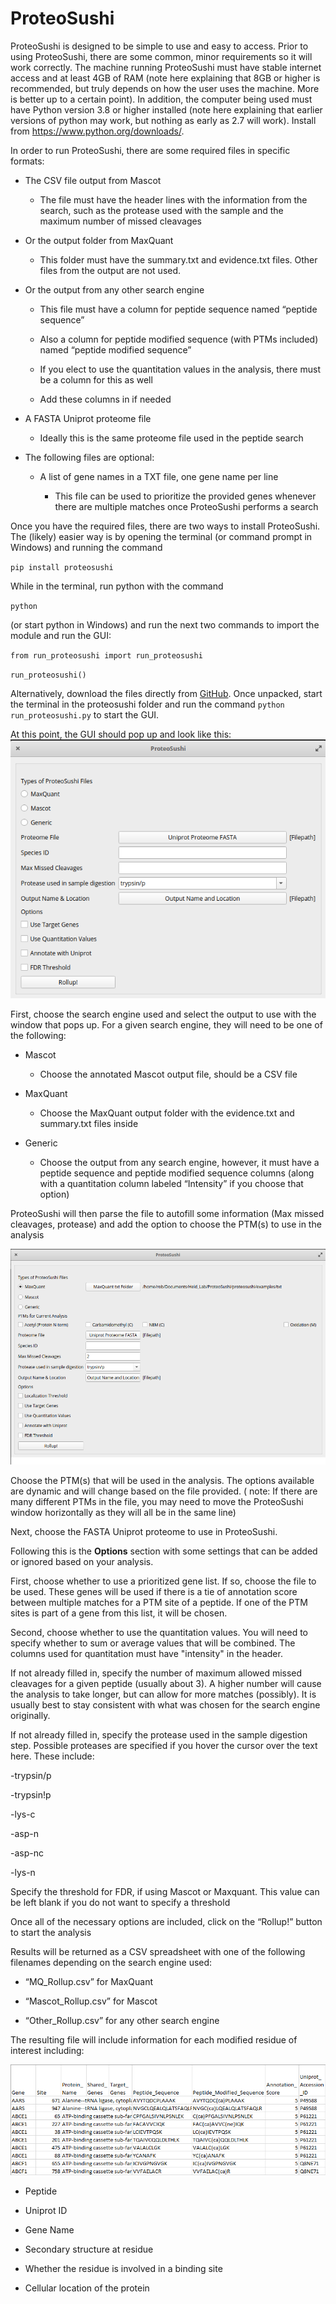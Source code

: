 # ProteoSushi

ProteoSushi is designed to be simple to use and easy to access. Prior to using ProteoSushi, there are some common, minor requirements so it will work correctly. The machine running ProteoSushi must have stable internet access and at least 4GB of RAM (note here explaining that 8GB or higher is recommended, but truly depends on how the user uses the machine. More is better up to a certain point). In addition, the computer being used must have Python version 3.8 or higher installed (note here explaining that earlier versions of python may work, but nothing as early as 2.7 will work). Install from https://www.python.org/downloads/.

In order to run ProteoSushi, there are some required files in specific formats:

- The CSV file output from Mascot

  - The file must have the header lines with the information from the search, such as the protease used with the sample and the maximum number of missed cleavages

- Or the output folder from MaxQuant

  - This folder must have the summary.txt and evidence.txt files. Other files from the output are not used.

- Or the output from any other search engine

  - This file must have a column for peptide sequence named “peptide sequence”

  - Also a column for peptide modified sequence (with PTMs included) named “peptide modified sequence”

  - If you elect to use the quantitation values in the analysis, there must be a column for this as well

  - Add these columns in if needed

- A FASTA Uniprot proteome file

  - Ideally this is the same proteome file used in the peptide search

- The following files are optional:

  - A list of gene names in a TXT file, one gene name per line

    - This file can be used to prioritize the provided genes whenever there are multiple matches once ProteoSushi performs a search

Once you have the required files, there are two ways to install ProteoSushi. The (likely) easier way is by opening the terminal (or command prompt in Windows) and running the command

`pip install proteosushi`

While in the terminal, run python with the command

`python`

(or start python in Windows) and run the next two commands to import the module and run the GUI:

`from run_proteosushi import run_proteosushi`

`run_proteosushi()`

Alternatively, download the files directly from [GitHub](https://github.com/heldlab/proteosushi). 
Once unpacked, start the terminal in the proteosushi folder and run the command
`python run_proteosushi.py`
to start the GUI.

At this point, the GUI should pop up and look like this:
![](empty_gui.png)

First, choose the search engine used and select the output to use with the window that pops up. For a given search engine, they will need to be one of the following:

- Mascot

    - Choose the annotated Mascot output file, should be a CSV file

- MaxQuant

    - Choose the MaxQuant output folder with the evidence.txt and summary.txt files inside

- Generic

    - Choose the output from any search engine, however, it must have a peptide sequence and peptide modified sequence columns (along with a quantitation column labeled “Intensity” if you choose that option)

ProteoSushi will then parse the file to autofill some information (Max missed cleavages, protease) and add the option to choose the PTM(s) to use in the analysis

![](search_engine_gui.png)

Choose the PTM(s) that will be used in the analysis. The options available are dynamic and will change based on the file provided. ( note: If there are many different PTMs in the file, you may need to move the ProteoSushi window horizontally as they will all be in the same line)

Next, choose the FASTA Uniprot proteome to use in ProteoSushi.

Following this is the **Options** section with some settings that can be added or ignored based on your analysis.

First, choose whether to use a prioritized gene list. If so, choose the file to be used. These genes will be used if there is a tie of annotation score between multiple matches for a PTM site of a peptide. If one of the PTM sites is part of a gene from this list, it will be chosen.

Second, choose whether to use the quantitation values. You will need to specify whether to sum or average values that will be combined. The columns used for quantitation must have "intensity" in the header.

If not already filled in, specify the number of maximum allowed missed cleavages for a given peptide (usually about 3). A higher number will cause the analysis to take longer, but can allow for more matches (possibly). It is usually best to stay consistent with what was chosen for the search engine originally.

If not already filled in, specify the protease used in the sample digestion step. Possible proteases are specified if you hover the cursor over the text here. These include:

-trypsin/p

-trypsin!p

-lys-c

-asp-n

-asp-nc

-lys-n

Specify the threshold for FDR, if using Mascot or Maxquant. This value can be left blank if you do not want to specify a threshold

Once all of the necessary options are included, click on the “Rollup!” button to start the analysis

Results will be returned as a CSV spreadsheet with one of the following filenames depending on the search engine used:

- “MQ_Rollup.csv” for MaxQuant

- “Mascot_Rollup.csv” for Mascot

- “Other_Rollup.csv” for any other search engine

The resulting file will include information for each modified residue of interest including:

![Image of sample results](sample_results.png)

- Peptide

- Uniprot ID

- Gene Name

- Secondary structure at residue

- Whether the residue is involved in a binding site

- Cellular location of the protein
